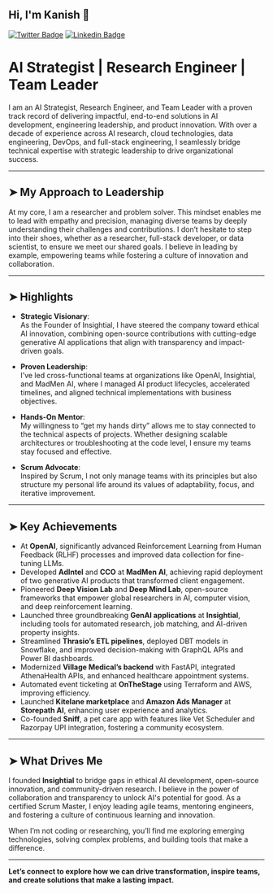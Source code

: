 ## Hi, I'm Kanish 👋

[![Twitter Badge](https://img.shields.io/badge/-@regokan-1ca0f1?style=flat-square&labelColor=1ca0f1&logo=twitter&logoColor=white&link=https://twitter.com/jonathangin52)](https://twitter.com/regokan)
[![Linkedin Badge](https://img.shields.io/badge/-regokan-blue?style=flat-square&logo=Linkedin&logoColor=white&link=https://www.linkedin.com/in/jonathangin/)](https://www.linkedin.com/in/regokan/)

# AI Strategist | Research Engineer | Team Leader

I am an AI Strategist, Research Engineer, and Team Leader with a proven track record of delivering impactful, end-to-end solutions in AI development, engineering leadership, and product innovation. With over a decade of experience across AI research, cloud technologies, data engineering, DevOps, and full-stack engineering, I seamlessly bridge technical expertise with strategic leadership to drive organizational success.

---

## ➤ My Approach to Leadership

At my core, I am a researcher and problem solver. This mindset enables me to lead with empathy and precision, managing diverse teams by deeply understanding their challenges and contributions. I don’t hesitate to step into their shoes, whether as a researcher, full-stack developer, or data scientist, to ensure we meet our shared goals. I believe in leading by example, empowering teams while fostering a culture of innovation and collaboration.

---

## ➤ Highlights

- **Strategic Visionary**:  
  As the Founder of Insightial, I have steered the company toward ethical AI innovation, combining open-source contributions with cutting-edge generative AI applications that align with transparency and impact-driven goals.

- **Proven Leadership**:  
  I’ve led cross-functional teams at organizations like OpenAI, Insightial, and MadMen AI, where I managed AI product lifecycles, accelerated timelines, and aligned technical implementations with business objectives.

- **Hands-On Mentor**:  
  My willingness to “get my hands dirty” allows me to stay connected to the technical aspects of projects. Whether designing scalable architectures or troubleshooting at the code level, I ensure my teams stay focused and effective.

- **Scrum Advocate**:  
  Inspired by Scrum, I not only manage teams with its principles but also structure my personal life around its values of adaptability, focus, and iterative improvement.

---

## ➤ Key Achievements

- At **OpenAI**, significantly advanced Reinforcement Learning from Human Feedback (RLHF) processes and improved data collection for fine-tuning LLMs.
- Developed **AdIntel** and **CCO** at **MadMen AI**, achieving rapid deployment of two generative AI products that transformed client engagement.
- Pioneered **Deep Vision Lab** and **Deep Mind Lab**, open-source frameworks that empower global researchers in AI, computer vision, and deep reinforcement learning.
- Launched three groundbreaking **GenAI applications** at **Insightial**, including tools for automated research, job matching, and AI-driven property insights.
- Streamlined **Thrasio’s ETL pipelines**, deployed DBT models in Snowflake, and improved decision-making with GraphQL APIs and Power BI dashboards.
- Modernized **Village Medical’s backend** with FastAPI, integrated AthenaHealth APIs, and enhanced healthcare appointment systems.
- Automated event ticketing at **OnTheStage** using Terraform and AWS, improving efficiency.
- Launched **Kitelane marketplace** and **Amazon Ads Manager** at **Storepath AI**, enhancing user experience and analytics.
- Co-founded **Sniff**, a pet care app with features like Vet Scheduler and Razorpay UPI integration, fostering a community ecosystem.

---

## ➤ What Drives Me

I founded **Insightial** to bridge gaps in ethical AI development, open-source innovation, and community-driven research. I believe in the power of collaboration and transparency to unlock AI's potential for good. As a certified Scrum Master, I enjoy leading agile teams, mentoring engineers, and fostering a culture of continuous learning and innovation.

When I’m not coding or researching, you’ll find me exploring emerging technologies, solving complex problems, and building tools that make a difference.

---

**Let’s connect to explore how we can drive transformation, inspire teams, and create solutions that make a lasting impact.**
